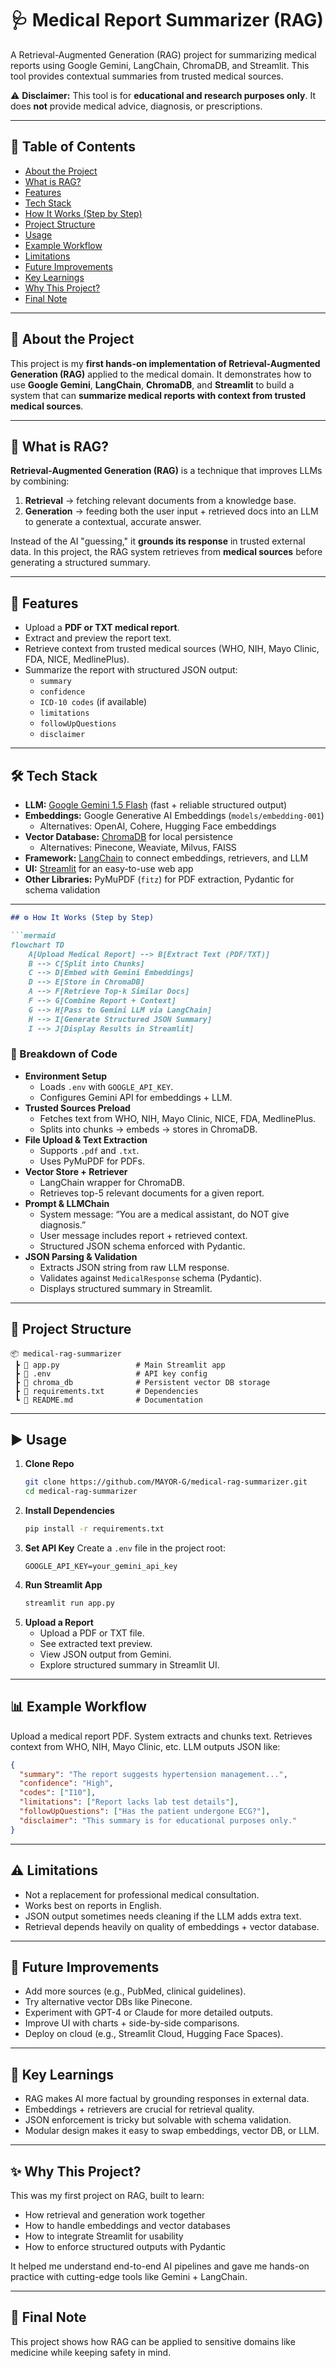 # 🩺 Medical Report Summarizer (RAG)

A Retrieval-Augmented Generation (RAG) project for summarizing medical reports using Google Gemini, LangChain, ChromaDB, and Streamlit. This tool provides contextual summaries from trusted medical sources.

⚠️ **Disclaimer:** This tool is for **educational and research purposes only**. It does **not** provide medical advice, diagnosis, or prescriptions.

---

## 📝 Table of Contents

- [About the Project](#about-the-project)
- [What is RAG?](#what-is-rag)
- [Features](#features)
- [Tech Stack](#tech-stack)
- [How It Works (Step by Step)](#how-it-works-step-by-step)
- [Project Structure](#project-structure)
- [Usage](#usage)
- [Example Workflow](#example-workflow)
- [Limitations](#limitations)
- [Future Improvements](#future-improvements)
- [Key Learnings](#key-learnings)
- [Why This Project?](#why-this-project)
- [Final Note](#final-note)

---

## 🌟 About the Project

This project is my **first hands-on implementation of Retrieval-Augmented Generation (RAG)** applied to the medical domain.
It demonstrates how to use **Google Gemini**, **LangChain**, **ChromaDB**, and **Streamlit** to build a system that can **summarize medical reports with context from trusted medical sources**.

---

## 📖 What is RAG?

**Retrieval-Augmented Generation (RAG)** is a technique that improves LLMs by combining:
1.  **Retrieval** → fetching relevant documents from a knowledge base.
2.  **Generation** → feeding both the user input + retrieved docs into an LLM to generate a contextual, accurate answer.

Instead of the AI "guessing," it **grounds its response** in trusted external data.
In this project, the RAG system retrieves from **medical sources** before generating a structured summary.

---

## 🚀 Features

- Upload a **PDF or TXT medical report**.
- Extract and preview the report text.
- Retrieve context from trusted medical sources (WHO, NIH, Mayo Clinic, FDA, NICE, MedlinePlus).
- Summarize the report with structured JSON output:
    - `summary`
    - `confidence`
    - `ICD-10 codes` (if available)
    - `limitations`
    - `followUpQuestions`
    - `disclaimer`

---

## 🛠️ Tech Stack

- **LLM:** [Google Gemini 1.5 Flash](https://ai.google/) (fast + reliable structured output)
- **Embeddings:** Google Generative AI Embeddings (`models/embedding-001`)
    - Alternatives: OpenAI, Cohere, Hugging Face embeddings
- **Vector Database:** [ChromaDB](https://www.trychroma.com/) for local persistence
    - Alternatives: Pinecone, Weaviate, Milvus, FAISS
- **Framework:** [LangChain](https://www.langchain.com/) to connect embeddings, retrievers, and LLM
- **UI:** [Streamlit](https://streamlit.io/) for an easy-to-use web app
- **Other Libraries:** PyMuPDF (`fitz`) for PDF extraction, Pydantic for schema validation

---
```markdown
## ⚙️ How It Works (Step by Step)

```mermaid
flowchart TD
    A[Upload Medical Report] --> B[Extract Text (PDF/TXT)]
    B --> C[Split into Chunks]
    C --> D[Embed with Gemini Embeddings]
    D --> E[Store in ChromaDB]
    A --> F[Retrieve Top-k Similar Docs]
    F --> G[Combine Report + Context]
    G --> H[Pass to Gemini LLM via LangChain]
    H --> I[Generate Structured JSON Summary]
    I --> J[Display Results in Streamlit]
```

### 🔑 Breakdown of Code

- **Environment Setup**
    - Loads `.env` with `GOOGLE_API_KEY`.
    - Configures Gemini API for embeddings + LLM.
- **Trusted Sources Preload**
    - Fetches text from WHO, NIH, Mayo Clinic, NICE, FDA, MedlinePlus.
    - Splits into chunks → embeds → stores in ChromaDB.
- **File Upload & Text Extraction**
    - Supports `.pdf` and `.txt`.
    - Uses PyMuPDF for PDFs.
- **Vector Store + Retriever**
    - LangChain wrapper for ChromaDB.
    - Retrieves top-5 relevant documents for a given report.
- **Prompt & LLMChain**
    - System message: “You are a medical assistant, do NOT give diagnosis.”
    - User message includes report + retrieved context.
    - Structured JSON schema enforced with Pydantic.
- **JSON Parsing & Validation**
    - Extracts JSON string from raw LLM response.
    - Validates against `MedicalResponse` schema (Pydantic).
    - Displays structured summary in Streamlit.

---

## 📂 Project Structure

```
📦 medical-rag-summarizer
 ┣ 📜 app.py                 # Main Streamlit app
 ┣ 📜 .env                   # API key config
 ┣ 📂 chroma_db              # Persistent vector DB storage
 ┣ 📜 requirements.txt       # Dependencies
 ┗ 📜 README.md              # Documentation
```

---

## ▶️ Usage

1.  **Clone Repo**
    ```bash
    git clone https://github.com/MAYOR-G/medical-rag-summarizer.git
    cd medical-rag-summarizer
    ```
2.  **Install Dependencies**
    ```bash
    pip install -r requirements.txt
    ```
3.  **Set API Key**
    Create a `.env` file in the project root:
    ```
    GOOGLE_API_KEY=your_gemini_api_key
    ```
4.  **Run Streamlit App**
    ```bash
    streamlit run app.py
    ```
5.  **Upload a Report**
    - Upload a PDF or TXT file.
    - See extracted text preview.
    - View JSON output from Gemini.
    - Explore structured summary in Streamlit UI.

---

## 📊 Example Workflow

Upload a medical report PDF.
System extracts and chunks text.
Retrieves context from WHO, NIH, Mayo Clinic, etc.
LLM outputs JSON like:

```json
{
  "summary": "The report suggests hypertension management...",
  "confidence": "High",
  "codes": ["I10"],
  "limitations": ["Report lacks lab test details"],
  "followUpQuestions": ["Has the patient undergone ECG?"],
  "disclaimer": "This summary is for educational purposes only."
}
```

---

## ⚠️ Limitations

- Not a replacement for professional medical consultation.
- Works best on reports in English.
- JSON output sometimes needs cleaning if the LLM adds extra text.
- Retrieval depends heavily on quality of embeddings + vector database.

---

## 🔮 Future Improvements

- Add more sources (e.g., PubMed, clinical guidelines).
- Try alternative vector DBs like Pinecone.
- Experiment with GPT-4 or Claude for more detailed outputs.
- Improve UI with charts + side-by-side comparisons.
- Deploy on cloud (e.g., Streamlit Cloud, Hugging Face Spaces).

---

## 📌 Key Learnings

- RAG makes AI more factual by grounding responses in external data.
- Embeddings + retrievers are crucial for retrieval quality.
- JSON enforcement is tricky but solvable with schema validation.
- Modular design makes it easy to swap embeddings, vector DB, or LLM.

---

## ✨ Why This Project?

This was my first project on RAG, built to learn:

- How retrieval and generation work together
- How to handle embeddings and vector databases
- How to integrate Streamlit for usability
- How to enforce structured outputs with Pydantic

It helped me understand end-to-end AI pipelines and gave me hands-on practice with cutting-edge tools like Gemini + LangChain.

---

## 📢 Final Note

This project shows how RAG can be applied to sensitive domains like medicine while keeping safety in mind.
